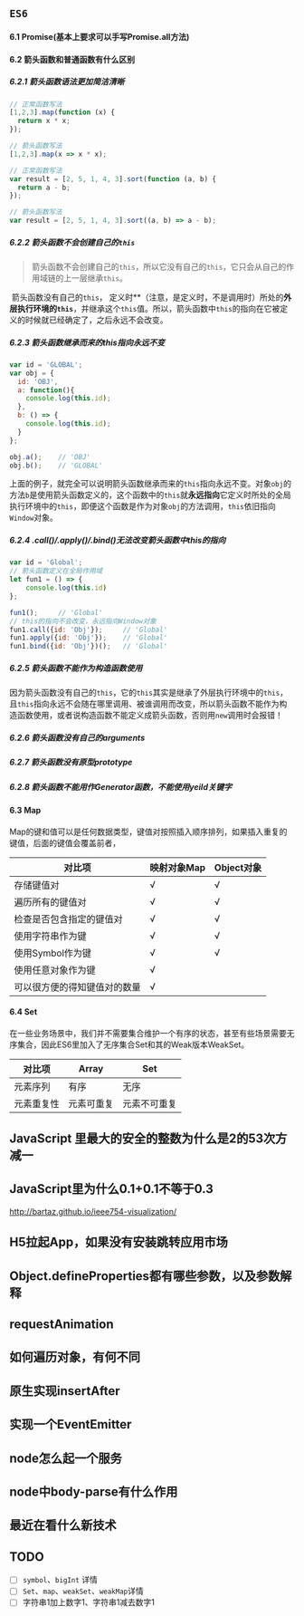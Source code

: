 ## `ES6`

#### 6.1 Promise(基本上要求可以手写Promise.all方法)



#### 6.2 箭头函数和普通函数有什么区别

##### 6.2.1 箭头函数语法更加简洁清晰

```javascript
// 正常函数写法
[1,2,3].map(function (x) {
  return x * x;
});

// 箭头函数写法
[1,2,3].map(x => x * x);

// 正常函数写法
var result = [2, 5, 1, 4, 3].sort(function (a, b) {
  return a - b;
});

// 箭头函数写法
var result = [2, 5, 1, 4, 3].sort((a, b) => a - b);
```

##### 6.2.2 箭头函数不会创建自己的`this`

> 箭头函数不会创建自己的`this`，所以它没有自己的`this`，它只会从自己的作用域链的上一层继承`this`。

​		箭头函数没有自己的`this`， 定义时**（注意，是定义时，不是调用时）所处的**外层执行环境的`this`**，并继承这个`this`值。所以，箭头函数中`this`的指向在它被定义的时候就已经确定了，之后永远不会改变。

##### 6.2.3 箭头函数继承而来的this指向永远不变

```javascript
var id = 'GLOBAL';
var obj = {
  id: 'OBJ',
  a: function(){
    console.log(this.id);
  },
  b: () => {
    console.log(this.id);
  }
};

obj.a();    // 'OBJ'
obj.b();    // 'GLOBAL'
```

​		上面的例子，就完全可以说明箭头函数继承而来的`this`指向永远不变。对象`obj`的方法`b`是使用箭头函数定义的，这个函数中的`this`就**永远指向**它定义时所处的全局执行环境中的`this`，即便这个函数是作为对象`obj`的方法调用，`this`依旧指向`Window`对象。

##### 6.2.4 .call()/.apply()/.bind()无法改变箭头函数中this的指向

```javascript
var id = 'Global';
// 箭头函数定义在全局作用域
let fun1 = () => {
    console.log(this.id)
};

fun1();     // 'Global'
// this的指向不会改变，永远指向Window对象
fun1.call({id: 'Obj'});     // 'Global'
fun1.apply({id: 'Obj'});    // 'Global'
fun1.bind({id: 'Obj'})();   // 'Global'
```

##### 6.2.5 箭头函数不能作为构造函数使用

​		因为箭头函数没有自己的`this`，它的`this`其实是继承了外层执行环境中的`this`，且`this`指向永远不会随在哪里调用、被谁调用而改变，所以箭头函数不能作为构造函数使用，或者说构造函数不能定义成箭头函数，否则用`new`调用时会报错！

##### 6.2.6 箭头函数没有自己的arguments

##### 6.2.7 箭头函数没有原型prototype

##### 6.2.8 箭头函数不能用作Generator函数，不能使用yeild关键字

#### 6.3 Map

Map的键和值可以是任何数据类型，键值对按照插入顺序排列，如果插入重复的键值，后面的键值会覆盖前者，

| 对比项                       | 映射对象Map | Object对象 |
| ---------------------------- | ----------- | ---------- |
| 存储键值对                   | √           | √          |
| 遍历所有的键值对             | √           | √          |
| 检查是否包含指定的键值对     | √           | √          |
| 使用字符串作为键             | √           | √          |
| 使用Symbol作为键             | √           | √          |
| 使用任意对象作为键           | √           |            |
| 可以很方便的得知键值对的数量 | √           |            |



#### 6.4 Set

在一些业务场景中，我们并不需要集合维护一个有序的状态，甚至有些场景需要无序集合，因此ES6里加入了无序集合Set和其的Weak版本WeakSet。

| 对比项     | Array      | Set          |
| ---------- | ---------- | ------------ |
| 元素序列   | 有序       | 无序         |
| 元素重复性 | 元素可重复 | 元素不可重复 |








## JavaScript 里最大的安全的整数为什么是2的53次方减一

## JavaScript里为什么0.1+0.1不等于0.3 

http://bartaz.github.io/ieee754-visualization/

##  H5拉起App，如果没有安装跳转应用市场

## Object.defineProperties都有哪些参数，以及参数解释

## requestAnimation

## 如何遍历对象，有何不同



## 原生实现insertAfter

## 实现一个EventEmitter

## node怎么起一个服务

## node中body-parse有什么作用













## 最近在看什么新技术





## TODO

-   [ ] `symbol`、`bigInt` 详情
-   [ ] `Set`、`map`、`weakSet`、`weakMap`详情
-   [ ] 字符串1加上数字1、字符串1减去数字1

